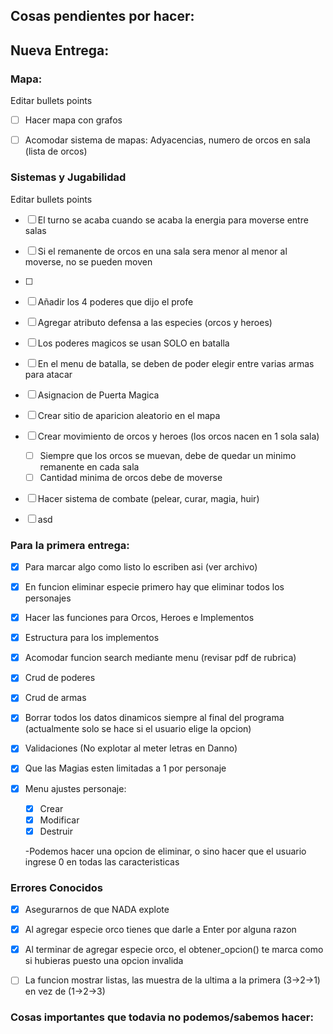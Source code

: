 ## Cosas pendientes por hacer:

## Nueva Entrega:

### Mapa:
  Editar bullets points
- [ ] Hacer mapa con grafos
- [ ] Acomodar sistema de mapas: Adyacencias, numero de orcos en sala (lista de orcos)


### Sistemas y Jugabilidad
  Editar bullets points

- [ ] El turno se acaba cuando se acaba la energia para moverse entre salas
- [ ] Si el remanente de orcos en una sala sera menor al menor al moverse, no se pueden moven

- [ ]   
- [ ] Añadir los 4 poderes que dijo el profe
- [ ] Agregar atributo defensa a las especies (orcos y heroes)
- [ ] Los poderes magicos se usan SOLO en batalla
- [ ] En el menu de batalla, se deben de poder elegir entre varias armas para atacar  
- [ ] Asignacion de Puerta Magica
- [ ] Crear sitio de aparicion aleatorio en el mapa
- [ ] Crear movimiento de orcos y heroes (los orcos nacen en 1 sola sala) 
  - [ ] Siempre que los orcos se muevan, debe de quedar un minimo remanente en cada sala
  - [ ] Cantidad minima de orcos debe de moverse
- [ ] Hacer sistema de combate (pelear, curar, magia, huir)
- [ ] asd


### Para la primera entrega: 

- [x] Para marcar algo como listo lo escriben asi (ver archivo)  
- [x] En funcion eliminar especie primero hay que eliminar todos los personajes   

- [x] Hacer las funciones para Orcos, Heroes e Implementos
- [x] Estructura para los implementos
- [x] Acomodar funcion search mediante menu (revisar pdf de rubrica)  
  
- [x] Crud de poderes   
- [x] Crud de armas  

- [x] Borrar todos los datos dinamicos siempre al final del programa (actualmente solo se hace si el usuario elige la opcion)  
- [x] Validaciones (No explotar al meter letras en Danno)
- [x] Que las Magias esten limitadas a 1 por personaje
  
- [x] Menu ajustes personaje:  
  - [x] Crear  
  - [x] Modificar
  - [x] Destruir
  
  -Podemos hacer una opcion de eliminar, o sino hacer que el usuario ingrese 0 en todas las caracteristicas

### Errores Conocidos
- [x] Asegurarnos de que NADA explote
- [x] Al agregar especie orco tienes que darle a Enter por alguna razon
- [x] Al terminar de agregar especie orco, el obtener_opcion() te marca como si hubieras puesto una opcion invalida
- [ ] La funcion mostrar listas, las muestra de la ultima a la primera (3→2→1) en vez de (1→2→3)


  

  
### Cosas importantes que todavia no podemos/sabemos hacer:

  
